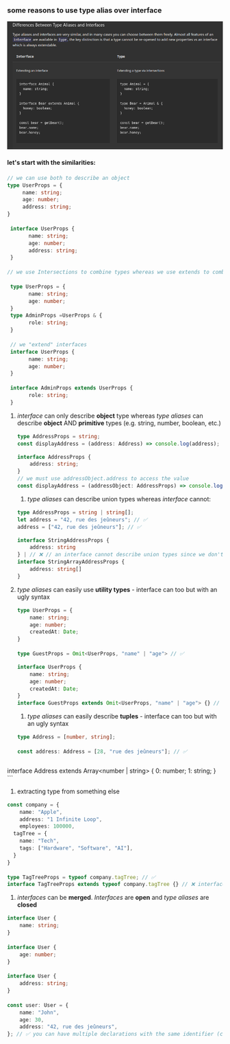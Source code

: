 ### some reasons to use type alias over interface

 ![from typescript docs](type-interface.png)

 #### let's start with the similarities:
 ```ts
// we can use both to describe an object
 type UserProps = {
      name: string;
      age: number;
      address: string;
 }

  interface UserProps {
        name: string;
        age: number;
        address: string;
  }

 // we use Intersections to combine types whereas we use extends to combine interfaces

  type UserProps = {
        name: string;
        age: number;
  }
  type AdminProps =UserProps & {
        role: string;
  }

  // we "extend" interfaces
  interface UserProps {
        name: string;
        age: number;
  }

  interface AdminProps extends UserProps {
        role: string;
  }


 ```


1. *interface* can only describe **object** type whereas *type aliases* can describe **object** AND **primitive** types (e.g. string, number, boolean, etc.)

   ```ts
   type AddressProps = string;
   const displayAddress = (address: Address) => console.log(address);
   ```

    ```ts
    interface AddressProps {
        address: string;
    }
    // we must use addressObject.address to access the value
    const displayAddress = (addressObject: AddressProps) => console.log(addressObject.address);
    ```


    1. *type aliases* can describe union types whereas *interface* cannot:

      ```ts
      type AddressProps = string | string[];
      let address = "42, rue des jeûneurs"; // ✅
      address = ["42, rue des jeûneurs"]; // ✅
      ```

      ```ts
      interface StringAddressProps {
          address: string
      } | // ❌ // an interface cannot describe union types since we don't have an equal sign and we always describe a single object
      interface StringArrayAddressProps {
          address: string[]
      }
      ```
1. *type aliases* can easily use **utility types** - interface can too but with an ugly syntax

      ```ts
      type UserProps = {
          name: string;
          age: number;
          createdAt: Date;
      }

      type GuestProps = Omit<UserProps, "name" | "age"> // ✅

      ```

      ```ts
      interface UserProps {
          name: string;
          age: number;
          createdAt: Date;
      }
      interface GuestProps extends Omit<UserProps, "name" | "age"> {} // we must add an empty curly braces to make it work
      ```
      1. *type aliases* can easily describe **tuples** - interface can too but with an ugly syntax

      ```ts
      type Address = [number, string];

      const address: Address = [28, "rue des jeûneurs"]; // ✅
      ```

      ```ts
  interface Address extends Array<number | string> {
      0: number;
      1: string;
  }
      ```

1. extracting type from something else
  ```ts
  const company = {
      name: "Apple",
      address: "1 Infinite Loop",
      employees: 100000,
    tagTree = {
      name: "Tech",
      tags: ["Hardware", "Software", "AI"],
    }
  }

  type TagTreeProps = typeof company.tagTree; // ✅
  interface TagTreeProps extends typeof company.tagTree {} // ❌ interfaces cannot extend a type directly, they can only extend other interfaces or classes.
  ```

1. *interfaces* can be **merged**. *Interfaces* are **open** and *type aliases* are **closed**

```ts
interface User {
    name: string;
}

interface User {
    age: number;
}

interface User {
    address: string;
}

const user: User = {
    name: "John",
    age: 30,
    address: "42, rue des jeûneurs",
}; // ✅ you can have multiple declarations with the same identifier (confusing, right ?). The compiler will merge all declarations of User into one single interface with all properties merged.

```
